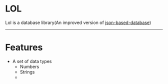 # LOL
Lol is a database library(An improved version of [json-based-database](https://github.com/pranavbaburaj/json-based-database))
<hr>

# Features
- A set of data types
    - Numbers
    - Strings
    - 
